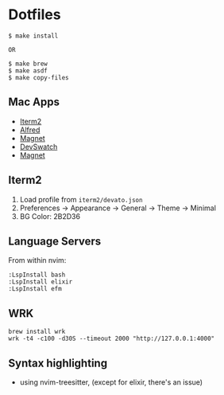 # Dotfiles


```
$ make install

OR

$ make brew
$ make asdf
$ make copy-files
```

## Mac Apps

- [Iterm2](https://iterm2.com/)
- [Alfred](https://www.alfredapp.com/)
- [Magnet](https://apps.apple.com/ca/app/magnet/id441258766?mt=12)
- [DevSwatch](https://apps.apple.com/ca/app/devswatch/id1477857867?mt=12)
- [Magnet](https://apps.apple.com/ca/app/magnet/id441258766?mt=12)

## Iterm2

1. Load profile from `iterm2/devato.json`
2. Preferences -> Appearance -> General -> Theme -> Minimal
3. BG Color: 2B2D36

## Language Servers

From within nvim:
```
:LspInstall bash
:LspInstall elixir
:LspInstall efm
```

## WRK

```
brew install wrk
wrk -t4 -c100 -d30S --timeout 2000 "http://127.0.0.1:4000"
```

## Syntax highlighting
- using nvim-treesitter, (except for elixir, there's an issue)
